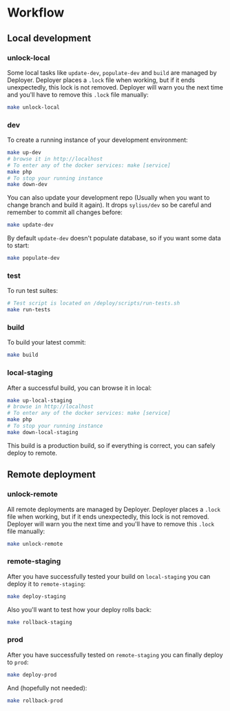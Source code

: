 # Workflow

## Local development

### unlock-local

Some local tasks like `update-dev`, `populate-dev` and `build` are managed by Deployer. Deployer places a `.lock` file when working, but if it ends unexpectedly, this lock is not removed. Deployer will warn you the next time and you'll have to remove this `.lock` file manually:

```bash
make unlock-local
```

### dev

To create a running instance of your development environment:

```bash
make up-dev
# browse it in http://localhost
# To enter any of the docker services: make [service]
make php
# To stop your running instance
make down-dev
```

You can also update your development repo (Usually when you want to change branch and build it again). It drops `sylius/dev` so be careful and remember to commit all changes before:

```bash
make update-dev
```

By default `update-dev` doesn't populate database, so if you want some data to start:

```bash
make populate-dev
```

### test

To run test suites:

```bash
# Test script is located on /deploy/scripts/run-tests.sh
make run-tests
```
### build

To build your latest commit:

```bash
make build
```

### local-staging

After a successful build, you can browse it in local:

```bash
make up-local-staging
# browse in http://localhost
# To enter any of the docker services: make [service]
make php
# To stop your running instance
make down-local-staging
```

This build is a production build, so if everything is correct, you can safely deploy to remote.

## Remote deployment

### unlock-remote

All remote deployments are managed by Deployer. Deployer places a `.lock` file when working, but if it ends unexpectedly, this lock is not removed. Deployer will warn you the next time and you'll have to remove this `.lock` file manually:

```bash
make unlock-remote
```

### remote-staging

After you have successfully tested your build on `local-staging` you can deploy it to `remote-staging`:

```bash
make deploy-staging
```

Also you'll want to test how your deploy rolls back:

```bash
make rollback-staging
```

### prod

After you have successfully tested on `remote-staging` you can finally deploy to `prod`:

```bash
make deploy-prod
```

And (hopefully not needed):

```bash
make rollback-prod
```

